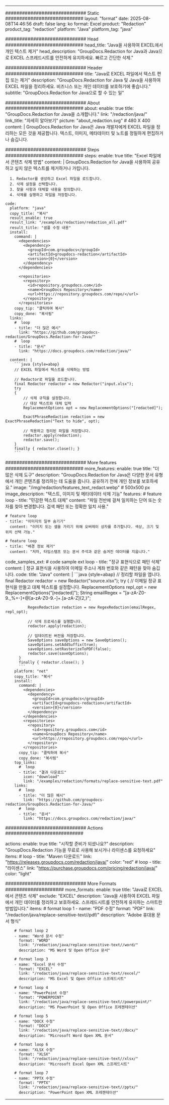 
---
############################# Static ############################
layout: "format"
date:  2025-08-08T14:46:56
draft: false
lang: ko
format: Excel
product: "Redaction"
product_tag: "redaction"
platform: "Java"
platform_tag: "java"

############################# Head ############################
head_title: "Java을 사용하여 EXCEL에서 개인 텍스트 제거"
head_description: "GroupDocs.Redaction for Java과 Java으로 EXCEL 스프레드시트를 안전하게 유지하세요. 빠르고 간단한 삭제."

############################# Header ############################
title: "Java로 EXCEL 파일에서 텍스트 편집 또는 제거" 
description: "GroupDocs.Redaction for Java 및 Java을 사용하여 EXCEL 파일을 정리하세요. 비즈니스 또는 개인 데이터를 보호하기에 좋습니다."
subtitle: "GroupDocs.Redaction for Java으로 할 수 있는 일" 

############################# About ############################
about:
    enable: true
    title: "GroupDocs.Redaction for Java을 소개합니다."
    link: "/redaction/java/"
    link_title: "자세히 알아보기"
    picture: "about_redaction.svg" # 480 X 400
    content: |
       GroupDocs.Redaction for Java은 Java 개발자에게 EXCEL 파일을 정리하는 모든 것을 제공합니다. 텍스트, 이미지, 메타데이터 및 노트를 정밀하게 편집하거나 숨깁니다.

############################# Steps ############################
steps:
    enable: true
    title: "Excel 파일에서 콘텐츠 삭제 방법"
    content: |
      GroupDocs.Redaction for Java을 사용하여 공유하고 싶지 않은 텍스트를 제거하거나 가립니다.
      
      1. Redactor를 생성하고 Excel 파일을 로드합니다.
      2. 삭제 설정을 선택합니다.
      3. 찾을 사항과 대체할 내용을 정의합니다.
      4. 삭제를 실행하고 파일을 저장합니다.
   
    code:
      platform: "java"
      copy_title: "복사"
      result_enable: true
      result_link: "/examples/redaction/redaction_all.pdf"
      result_title: "샘플 수정 내용"
      install:
        command: |
          <dependencies>
            <dependency>
              <groupId>com.groupdocs</groupId>
              <artifactId>groupdocs-redaction</artifactId>
              <version>{0}</version>
            </dependency>
          </dependencies>

          <repositories>
            <repository>
              <id>repository.groupdocs.com</id>
              <name>GroupDocs Repository</name>
              <url>https://repository.groupdocs.com/repo/</url>
            </repository>
          </repositories>
        copy_tip: "클릭하여 복사"
        copy_done: "복사됨"
      links:
        #  loop
        - title: "더 많은 예시"
          link: "https://github.com/groupdocs-redaction/GroupDocs.Redaction-for-Java/"
        #  loop
        - title: "문서"
          link: "https://docs.groupdocs.com/redaction/java/"
          
      content: |
        ```java {style=abap}
        // EXCEL 파일에서 텍스트를 삭제하는 방법

        // Redactor로 파일을 로드합니다.
        final Redactor redactor = new Redactor("input.xlsx");
        try
        {
            // 삭제 규칙을 설정합니다.
            // 대상 텍스트와 대체 입력
            ReplacementOptions opt = new ReplacementOptions("[redacted]");
            
            ExactPhraseRedaction redaction = new ExactPhraseRedaction("Text to hide", opt);

            // 적용하고 정리된 파일을 저장합니다.
            redactor.apply(redaction);
            redactor.save();
        }
        finally { redactor.close(); }
        ```            


############################# More features ############################
more_features:
  enable: true
  title: "더 많은 삭제 도구"
  description: "GroupDocs.Redaction for Java은 다양한 문서 유형에서 개인 콘텐츠를 정리하는 데 도움을 줍니다. 공유하기 전에 개인 정보를 보호하세요."
  image: "/img/redaction/features_text_redact.webp" # 500x500 px
  image_description: "텍스트, 이미지 및 메타데이터 삭제 기능"
  features:
    # feature loop
    - title: "민감한 텍스트 대체"
      content: "파일 전반에 걸쳐 일치하는 단어 또는 숫자를 찾아 변경합니다. 검색 패턴 또는 정확한 일치 사용."

    # feature loop
    - title: "이미지의 일부 숨기기"
      content: "이미지 또는 셀을 가리기 위해 오버레이 상자를 추가합니다. 색상, 크기 및 위치 선택 가능."

    # feature loop
    - title: "배경 정보 제거"
      content: "저자, 타임스탬프 또는 문서 주석과 같은 숨겨진 데이터를 지웁니다."
      
  code_samples_ext:
    # code sample ext loop
    - title: "정규 표현식으로 패턴 삭제"
      content: |
        정규 표현식을 사용하여 이메일 주소나 계좌 번호와 같은 패턴을 찾아 숨깁니다.
      code:
        title: "Java"
        content: |
          ```java {style=abap}
          //  정리할 파일을 엽니다.
          final Redactor redactor = new Redactor("source.xlsx");
          try
          {
              // 이메일 정규 표현식을 만들고 대체 텍스트를 설정합니다.
              ReplacementOptions repl_opt = new ReplacementOptions("[redacted]");
              String emailRegex = "[a-zA-Z0-9._%+-]+@[a-zA-Z0-9.-]+\.[a-zA-Z]{2,}";

              RegexRedaction redaction = new RegexRedaction(emailRegex, repl_opt);
              
              // 삭제 프로세스를 실행합니다.
              redactor.apply(redaction);

              // 업데이트된 버전을 저장합니다.
              SaveOptions saveOptions = new SaveOptions();
              saveOptions.setAddSuffix(true);
              saveOptions.setRasterizeToPDF(false);
              redactor.save(saveOptions);
          }
          finally { redactor.close(); }
          ```
        platform: "net"
        copy_title: "복사"
        install:
          command: |
            <dependencies>
              <dependency>
                <groupId>com.groupdocs</groupId>
                <artifactId>groupdocs-redaction</artifactId>
                <version>{0}</version>
              </dependency>
            </dependencies>
            <repositories>
              <repository>
                <id>repository.groupdocs.com</id>
                <name>GroupDocs Repository</name>
                <url>https://repository.groupdocs.com/repo/</url>
              </repository>
            </repositories>
          copy_tip: "클릭하여 복사"
          copy_done: "복사됨"
        top_links:
          #  loop
          - title: "결과 다운로드"
            icon: "download"
            link: "/examples/redaction/formats/replace-sensitive-text.pdf"
        links:
          #  loop
          - title: "더 많은 예시"
            link: "https://github.com/groupdocs-redaction/GroupDocs.Redaction-for-Java/"
          #  loop
          - title: "문서"
            link: "https://docs.groupdocs.com/redaction/java/"


############################# Actions ############################

actions:
  enable: true
  title: "시작할 준비가 되셨나요?"
  description: "GroupDocs.Redaction 기능을 무료로 사용해 보시거나 라이센스를 요청하세요"
  items:
    #  loop
    - title: "Maven 다운로드"
      link: "https://releases.groupdocs.com/redaction/java/"
      color: "red"
        #  loop
    - title: "라이센스"
      link: "https://purchase.groupdocs.com/pricing/redaction/java/"
      color: "light"


############################# More Formats #####################
more_formats:
    enable: true
    title: "Java로 EXCEL에서 콘텐츠 삭제"
    exclude: "EXCEL"
    description: "Java을 사용하여 EXCEL 파일에서 개인 데이터를 정리하고 보호하세요. 스프레드시트를 안전하게 유지하는 스마트한 방법입니다."
    items: 
        # format loop 1
        - name: "PDF 수정"
          format: "PDF"
          link: "/redaction/java/replace-sensitive-text//pdf/"
          description: "Adobe 휴대용 문서 형식"

        # format loop 2
        - name: "Word 문서 수정"
          format: "WORD"
          link: "/redaction/java/replace-sensitive-text//word/"
          description: "MS Word 및 Open Office 문서"
          
        # format loop 3
        - name: "Excel 문서 수정"
          format: "EXCEL"
          link: "/redaction/java/replace-sensitive-text//excel/"
          description: "MS Excel 및 Open Office 스프레드시트"

        # format loop 4
        - name: "PowerPoint 수정"
          format: "POWERPOINT"
          link: "/redaction/java/replace-sensitive-text//powerpoint/"
          description: "MS PowerPoint 및 Open Office 프레젠테이션"

        # format loop 5
        - name: "DOCX 수정"
          format: "DOCX"
          link: "/redaction/java/replace-sensitive-text//docx/"
          description: "Microsoft Word Open XML 문서"
          
        # format loop 6
        - name: "XLSX 수정"
          format: "XLSX"
          link: "/redaction/java/replace-sensitive-text//xlsx/"
          description: "Microsoft Excel Open XML 스프레드시트"
          
        # format loop 7
        - name: "PPTX 수정"
          format: "PPTX"
          link: "/redaction/java/replace-sensitive-text//pptx/"
          description: "PowerPoint Open XML 프레젠테이션"


---